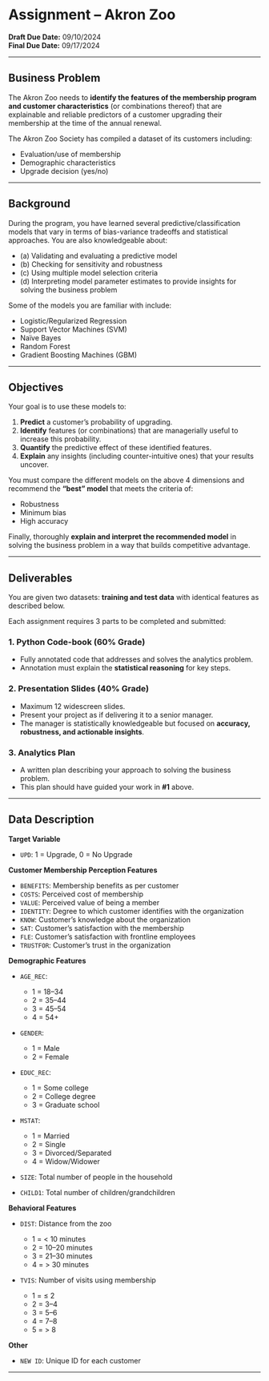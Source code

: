 # Assignment – Akron Zoo

**Draft Due Date:** 09/10/2024  
**Final Due Date:** 09/17/2024  

---

## Business Problem
The Akron Zoo needs to **identify the features of the membership program and customer characteristics** (or combinations thereof) that are explainable and reliable predictors of a customer upgrading their membership at the time of the annual renewal.

The Akron Zoo Society has compiled a dataset of its customers including:
- Evaluation/use of membership  
- Demographic characteristics  
- Upgrade decision (yes/no)  

---

## Background
During the program, you have learned several predictive/classification models that vary in terms of bias-variance tradeoffs and statistical approaches. You are also knowledgeable about:

- (a) Validating and evaluating a predictive model  
- (b) Checking for sensitivity and robustness  
- (c) Using multiple model selection criteria  
- (d) Interpreting model parameter estimates to provide insights for solving the business problem  

Some of the models you are familiar with include:
- Logistic/Regularized Regression  
- Support Vector Machines (SVM)  
- Naïve Bayes  
- Random Forest  
- Gradient Boosting Machines (GBM)  

---

## Objectives
Your goal is to use these models to:  

1. **Predict** a customer’s probability of upgrading.  
2. **Identify** features (or combinations) that are managerially useful to increase this probability.  
3. **Quantify** the predictive effect of these identified features.  
4. **Explain** any insights (including counter-intuitive ones) that your results uncover.  

You must compare the different models on the above 4 dimensions and recommend the **“best” model** that meets the criteria of:
- Robustness  
- Minimum bias  
- High accuracy  

Finally, thoroughly **explain and interpret the recommended model** in solving the business problem in a way that builds competitive advantage.  

---

## Deliverables
You are given two datasets: **training and test data** with identical features as described below.  

Each assignment requires 3 parts to be completed and submitted:

### 1. Python Code-book (60% Grade)
- Fully annotated code that addresses and solves the analytics problem.  
- Annotation must explain the **statistical reasoning** for key steps.  

### 2. Presentation Slides (40% Grade)
- Maximum 12 widescreen slides.  
- Present your project as if delivering it to a senior manager.  
- The manager is statistically knowledgeable but focused on **accuracy, robustness, and actionable insights**.  

### 3. Analytics Plan
- A written plan describing your approach to solving the business problem.  
- This plan should have guided your work in **#1** above.  

---

## Data Description

**Target Variable**  
- `UPD`: 1 = Upgrade, 0 = No Upgrade  

**Customer Membership Perception Features**  
- `BENEFITS`: Membership benefits as per customer  
- `COSTS`: Perceived cost of membership  
- `VALUE`: Perceived value of being a member  
- `IDENTITY`: Degree to which customer identifies with the organization  
- `KNOW`: Customer’s knowledge about the organization  
- `SAT`: Customer’s satisfaction with the membership  
- `FLE`: Customer’s satisfaction with frontline employees  
- `TRUSTFOR`: Customer’s trust in the organization  

**Demographic Features**  
- `AGE_REC`:  
  - 1 = 18–34  
  - 2 = 35–44  
  - 3 = 45–54  
  - 4 = 54+  

- `GENDER`:  
  - 1 = Male  
  - 2 = Female  

- `EDUC_REC`:  
  - 1 = Some college  
  - 2 = College degree  
  - 3 = Graduate school  

- `MSTAT`:  
  - 1 = Married  
  - 2 = Single  
  - 3 = Divorced/Separated  
  - 4 = Widow/Widower  

- `SIZE`: Total number of people in the household  
- `CHILD1`: Total number of children/grandchildren  

**Behavioral Features**  
- `DIST`: Distance from the zoo  
  - 1 = < 10 minutes  
  - 2 = 10–20 minutes  
  - 3 = 21–30 minutes  
  - 4 = > 30 minutes  

- `TVIS`: Number of visits using membership  
  - 1 = ≤ 2  
  - 2 = 3–4  
  - 3 = 5–6  
  - 4 = 7–8  
  - 5 = > 8  

**Other**  
- `NEW ID`: Unique ID for each customer  

---
